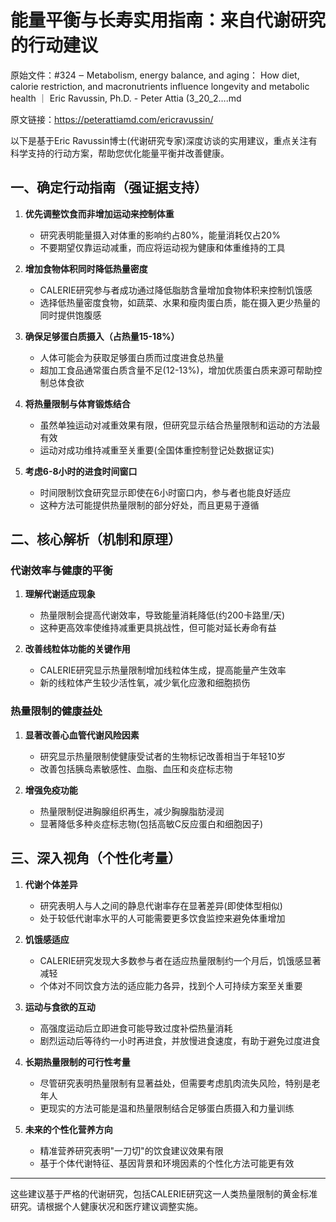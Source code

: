 # 能量平衡与长寿实用指南：来自代谢研究的行动建议

原始文件：#324 ‒ Metabolism, energy balance, and aging： How diet, calorie restriction, and macronutrients influence longevity and metabolic health ｜ Eric Ravussin, Ph.D. - Peter Attia (3_20_2….md

原文链接：https://peterattiamd.com/ericravussin/

<YouTube videoId="UVGBfrfPq98" />

以下是基于Eric Ravussin博士(代谢研究专家)深度访谈的实用建议，重点关注有科学支持的行动方案，帮助您优化能量平衡并改善健康。

## 一、确定行动指南（强证据支持）

1. **优先调整饮食而非增加运动来控制体重**
   - 研究表明能量摄入对体重的影响约占80%，能量消耗仅占20%
   - 不要期望仅靠运动减重，而应将运动视为健康和体重维持的工具

2. **增加食物体积同时降低热量密度**
   - CALERIE研究参与者成功通过降低脂肪含量增加食物体积来控制饥饿感
   - 选择低热量密度食物，如蔬菜、水果和瘦肉蛋白质，能在摄入更少热量的同时提供饱腹感

3. **确保足够蛋白质摄入（占热量15-18%）**
   - 人体可能会为获取足够蛋白质而过度进食总热量
   - 超加工食品通常蛋白质含量不足(12-13%)，增加优质蛋白质来源可帮助控制总体食欲

4. **将热量限制与体育锻炼结合**
   - 虽然单独运动对减重效果有限，但研究显示结合热量限制和运动的方法最有效
   - 运动对成功维持减重至关重要(全国体重控制登记处数据证实)

5. **考虑6-8小时的进食时间窗口**
   - 时间限制饮食研究显示即使在6小时窗口内，参与者也能良好适应
   - 这种方法可能提供热量限制的部分好处，而且更易于遵循

## 二、核心解析（机制和原理）

### 代谢效率与健康的平衡

1. **理解代谢适应现象**
   - 热量限制会提高代谢效率，导致能量消耗降低(约200卡路里/天)
   - 这种更高效率使维持减重更具挑战性，但可能对延长寿命有益

2. **改善线粒体功能的关键作用**
   - CALERIE研究显示热量限制增加线粒体生成，提高能量产生效率
   - 新的线粒体产生较少活性氧，减少氧化应激和细胞损伤

### 热量限制的健康益处

1. **显著改善心血管代谢风险因素**
   - 研究显示热量限制使健康受试者的生物标记改善相当于年轻10岁
   - 改善包括胰岛素敏感性、血脂、血压和炎症标志物

2. **增强免疫功能**
   - 热量限制促进胸腺组织再生，减少胸腺脂肪浸润
   - 显著降低多种炎症标志物(包括高敏C反应蛋白和细胞因子)

## 三、深入视角（个性化考量）

1. **代谢个体差异**
   - 研究表明人与人之间的静息代谢率存在显著差异(即使体型相似)
   - 处于较低代谢率水平的人可能需要更多饮食监控来避免体重增加

2. **饥饿感适应**
   - CALERIE研究发现大多数参与者在适应热量限制约一个月后，饥饿感显著减轻
   - 个体对不同饮食方法的适应能力各异，找到个人可持续方案至关重要

3. **运动与食欲的互动**
   - 高强度运动后立即进食可能导致过度补偿热量消耗
   - 剧烈运动后等待约一小时再进食，并放慢进食速度，有助于避免过度进食

4. **长期热量限制的可行性考量**
   - 尽管研究表明热量限制有显著益处，但需要考虑肌肉流失风险，特别是老年人
   - 更现实的方法可能是温和热量限制结合足够蛋白质摄入和力量训练

5. **未来的个性化营养方向**
   - 精准营养研究表明"一刀切"的饮食建议效果有限
   - 基于个体代谢特征、基因背景和环境因素的个性化方法可能更有效

---

这些建议基于严格的代谢研究，包括CALERIE研究这一人类热量限制的黄金标准研究。请根据个人健康状况和医疗建议调整实施。
